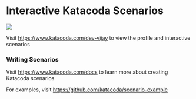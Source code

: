 # Interactive Katacoda Scenarios

[![](http://shields.katacoda.com/katacoda/dev-vijay/count.svg)](https://www.katacoda.com/dev-vijay "Get your profile on Katacoda.com")

Visit https://www.katacoda.com/dev-vijay to view the profile and interactive scenarios

### Writing Scenarios
Visit https://www.katacoda.com/docs to learn more about creating Katacoda scenarios

For examples, visit https://github.com/katacoda/scenario-example
